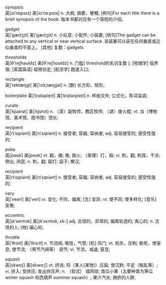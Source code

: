 
synopsis	
英[sɪˈnɒpsɪs] 美[sɪˈnɑ:psɪs]
n.	大纲; 摘要，梗概;
[例句]For each title there is a brief synopsis of the book.
每本书都对应有一个简短的介绍。

gadget	
英[ˈgædʒɪt] 美[ˈɡædʒɪt]
n.	小玩意; 小配件; 小装置;
[例句]The gadget can be attached to any vertical or near vertical surface.
该装置可以装在任何垂直或近似垂直的平面上。
[其他]	复数：gadgets

thresholds	
英[θ'reʃhəʊldz] 美[θ'reʃhoʊldz]
n.	门槛( threshold的名词复数 ); [物理学] 临界值; [英国英语] 级限协定; [航空学] 跑道入口;

rectangle	
英[ˈrektæŋgl] 美[ˈrɛkˌtæŋɡəl]
n.	[数] 长方形，矩形;

boilerplate	
英[ˈbɔɪləpleɪt] 美[ˈbɔɪlərpleɪt]
n.	样板文件; 公式化，陈词滥调;

curate	
英[ˈkjʊərət] 美[ˈkjʊrət]
n.	〈英〉副牧师，教区牧师; 〈谑〉拨火棍;
vt.	当（博物馆、美术馆、图书馆）馆长;

recipient	
英[rɪˈsɪpiənt] 美[rɪˈsɪpiənt]
n.	接受者; 容器; 容纳者;
adj.	容易接受的; 感受性强的;


poke	
英[pəʊk] 美[poʊk]
vt.	戳，捅; 推; 拨火; 〈美俚〉打，殴;
vi.	刺，戳; 刺探，干涉; 伸出; 闲逛;
n.	刺，戳; 殴打; 袋子; 懒汉;

recipient	
英[rɪˈsɪpiənt] 美[rɪˈsɪpiənt]
n.	接受者; 容器; 容纳者;
adj.	容易接受的; 感受性强的;


vary	
英[ˈveəri] 美[ˈveri]
vi.	变化; 不同，偏离; [生] 变异;
vt.	使不同; 使多样化; [音乐] 变奏;

eccentric	
英[ɪkˈsentrɪk] 美[ɪkˈsɛntrɪk, ɛk-]
adj.	古怪的，异常的; 偏离轨道的; 离心的;
n.	古怪的人; [物] 偏心轮;


throttle	
英[ˈθrɒtl] 美[ˈθrɑ:tl]
n.	节流阀; 喉咙，气管; [机] 风门;
vt.	扼杀，压制; 勒死，使窒息; 使节流; （用节汽阀等） 调节;
vi.	节流，减速; 窒息;

squash	
英[skwɒʃ] 美[skwɑ:ʃ]
vt.	挤进; 将（某人[某物]）压扁; 使沉默; 平定（叛乱等）;
vi.	挤入; 受挤压; 发出挤压声;
n.	（软式） 墙网球; 南瓜小果（主要种类为笋瓜 winter squash 和西葫芦 summer squash）; 果汁汽水; 拥挤的人群;


